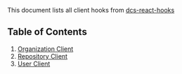 <!-- Clients -->

This document lists all client hooks from [dcs-react-hooks](/#)

## Table of Contents
1. [Organization Client](/#/Hooks/Clients/Organization)
2. [Repository Client](/#/Hooks/Clients/Repository)
3. [User Client](/#/Hooks/Clients/User)
